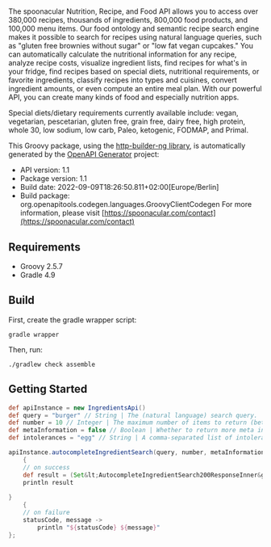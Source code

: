 # 

The spoonacular Nutrition, Recipe, and Food API allows you to access over 380,000 recipes, thousands of ingredients, 800,000 food products, and 100,000 menu items. Our food ontology and semantic recipe search engine makes it possible to search for recipes using natural language queries, such as \"gluten free brownies without sugar\" or \"low fat vegan cupcakes.\" You can automatically calculate the nutritional information for any recipe, analyze recipe costs, visualize ingredient lists, find recipes for what's in your fridge, find recipes based on special diets, nutritional requirements, or favorite ingredients, classify recipes into types and cuisines, convert ingredient amounts, or even compute an entire meal plan. With our powerful API, you can create many kinds of food and especially nutrition apps.

Special diets/dietary requirements currently available include: vegan, vegetarian, pescetarian, gluten free, grain free, dairy free, high protein, whole 30, low sodium, low carb, Paleo, ketogenic, FODMAP, and Primal.

This Groovy package, using the [http-builder-ng library](https://http-builder-ng.github.io/http-builder-ng/), is automatically generated by the [OpenAPI Generator](https://openapi-generator.tech) project:

- API version: 1.1
- Package version: 1.1
- Build date: 2022-09-09T18:26:50.811+02:00[Europe/Berlin]
- Build package: org.openapitools.codegen.languages.GroovyClientCodegen
For more information, please visit [https://spoonacular.com/contact](https://spoonacular.com/contact)

## Requirements

* Groovy 2.5.7
* Gradle 4.9

## Build

First, create the gradle wrapper script:

```
gradle wrapper
```

Then, run:

```
./gradlew check assemble
```

## Getting Started


```groovy
def apiInstance = new IngredientsApi()
def query = "burger" // String | The (natural language) search query.
def number = 10 // Integer | The maximum number of items to return (between 1 and 100). Defaults to 10.
def metaInformation = false // Boolean | Whether to return more meta information about the ingredients.
def intolerances = "egg" // String | A comma-separated list of intolerances. All recipes returned must not contain ingredients that are not suitable for people with the intolerances entered. See a full list of supported intolerances.

apiInstance.autocompleteIngredientSearch(query, number, metaInformation, intolerances)
    {
    // on success
    def result = (Set&lt;AutocompleteIngredientSearch200ResponseInner&gt;)it
    println result
    
}
    {
    // on failure
    statusCode, message ->
        println "${statusCode} ${message}"
};
```

